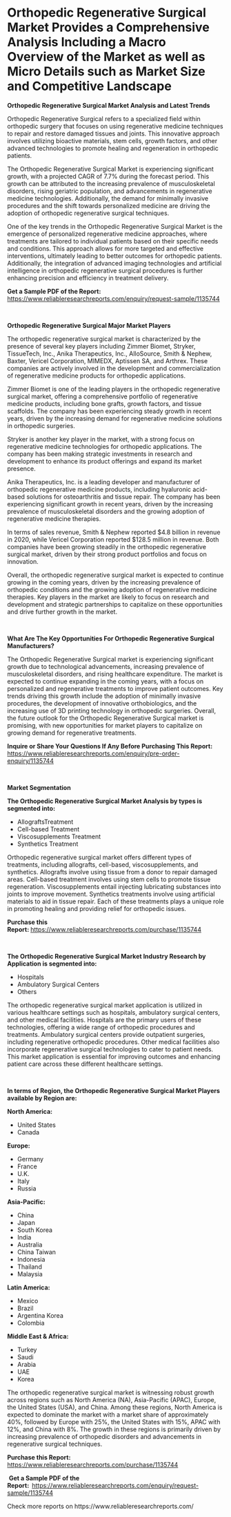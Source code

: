 <p><h1>Orthopedic Regenerative Surgical Market Provides a Comprehensive Analysis Including a Macro Overview of the Market as well as Micro Details such as Market Size and Competitive Landscape</h1></p><p><strong>Orthopedic Regenerative Surgical Market Analysis and Latest Trends</strong></p>
<p><p>Orthopedic Regenerative Surgical refers to a specialized field within orthopedic surgery that focuses on using regenerative medicine techniques to repair and restore damaged tissues and joints. This innovative approach involves utilizing bioactive materials, stem cells, growth factors, and other advanced technologies to promote healing and regeneration in orthopedic patients.</p><p>The Orthopedic Regenerative Surgical Market is experiencing significant growth, with a projected CAGR of 7.7% during the forecast period. This growth can be attributed to the increasing prevalence of musculoskeletal disorders, rising geriatric population, and advancements in regenerative medicine technologies. Additionally, the demand for minimally invasive procedures and the shift towards personalized medicine are driving the adoption of orthopedic regenerative surgical techniques.</p><p>One of the key trends in the Orthopedic Regenerative Surgical Market is the emergence of personalized regenerative medicine approaches, where treatments are tailored to individual patients based on their specific needs and conditions. This approach allows for more targeted and effective interventions, ultimately leading to better outcomes for orthopedic patients. Additionally, the integration of advanced imaging technologies and artificial intelligence in orthopedic regenerative surgical procedures is further enhancing precision and efficiency in treatment delivery.</p></p>
<p><strong>Get a Sample PDF of the Report:&nbsp;</strong> <a href="https://www.reliableresearchreports.com/enquiry/request-sample/1135744">https://www.reliableresearchreports.com/enquiry/request-sample/1135744</a></p>
<p>&nbsp;</p>
<p><strong>Orthopedic Regenerative Surgical Major Market Players</strong></p>
<p><p>The orthopedic regenerative surgical market is characterized by the presence of several key players including Zimmer Biomet, Stryker, TissueTech, Inc., Anika Therapeutics, Inc., AlloSource, Smith & Nephew, Baxter, Vericel Corporation, MIMEDX, Aptissen SA, and Arthrex. These companies are actively involved in the development and commercialization of regenerative medicine products for orthopedic applications.</p><p>Zimmer Biomet is one of the leading players in the orthopedic regenerative surgical market, offering a comprehensive portfolio of regenerative medicine products, including bone grafts, growth factors, and tissue scaffolds. The company has been experiencing steady growth in recent years, driven by the increasing demand for regenerative medicine solutions in orthopedic surgeries.</p><p>Stryker is another key player in the market, with a strong focus on regenerative medicine technologies for orthopedic applications. The company has been making strategic investments in research and development to enhance its product offerings and expand its market presence.</p><p>Anika Therapeutics, Inc. is a leading developer and manufacturer of orthopedic regenerative medicine products, including hyaluronic acid-based solutions for osteoarthritis and tissue repair. The company has been experiencing significant growth in recent years, driven by the increasing prevalence of musculoskeletal disorders and the growing adoption of regenerative medicine therapies.</p><p>In terms of sales revenue, Smith & Nephew reported $4.8 billion in revenue in 2020, while Vericel Corporation reported $128.5 million in revenue. Both companies have been growing steadily in the orthopedic regenerative surgical market, driven by their strong product portfolios and focus on innovation.</p><p>Overall, the orthopedic regenerative surgical market is expected to continue growing in the coming years, driven by the increasing prevalence of orthopedic conditions and the growing adoption of regenerative medicine therapies. Key players in the market are likely to focus on research and development and strategic partnerships to capitalize on these opportunities and drive further growth in the market.</p></p>
<p>&nbsp;</p>
<p><strong>What Are The Key Opportunities For Orthopedic Regenerative Surgical Manufacturers?</strong></p>
<p><p>The Orthopedic Regenerative Surgical market is experiencing significant growth due to technological advancements, increasing prevalence of musculoskeletal disorders, and rising healthcare expenditure. The market is expected to continue expanding in the coming years, with a focus on personalized and regenerative treatments to improve patient outcomes. Key trends driving this growth include the adoption of minimally invasive procedures, the development of innovative orthobiologics, and the increasing use of 3D printing technology in orthopedic surgeries. Overall, the future outlook for the Orthopedic Regenerative Surgical market is promising, with new opportunities for market players to capitalize on growing demand for regenerative treatments.</p></p>
<p><strong>Inquire or Share Your Questions If Any Before Purchasing This Report:</strong> <a href="https://www.reliableresearchreports.com/enquiry/pre-order-enquiry/1135744">https://www.reliableresearchreports.com/enquiry/pre-order-enquiry/1135744</a></p>
<p>&nbsp;</p>
<p><strong>Market Segmentation</strong></p>
<p><strong>The Orthopedic Regenerative Surgical Market Analysis by types is segmented into:</strong></p>
<p><ul><li>AllograftsTreatment</li><li>Cell-based Treatment</li><li>Viscosupplements Treatment</li><li>Synthetics Treatment</li></ul></p>
<p><p>Orthopedic regenerative surgical market offers different types of treatments, including allografts, cell-based, viscosupplements, and synthetics. Allografts involve using tissue from a donor to repair damaged areas. Cell-based treatment involves using stem cells to promote tissue regeneration. Viscosupplements entail injecting lubricating substances into joints to improve movement. Synthetics treatments involve using artificial materials to aid in tissue repair. Each of these treatments plays a unique role in promoting healing and providing relief for orthopedic issues.</p></p>
<p><strong>Purchase this Report:&nbsp;</strong><a href="https://www.reliableresearchreports.com/purchase/1135744">https://www.reliableresearchreports.com/purchase/1135744</a></p>
<p>&nbsp;</p>
<p><strong>The Orthopedic Regenerative Surgical Market Industry Research by Application is segmented into:</strong></p>
<p><ul><li>Hospitals</li><li>Ambulatory Surgical Centers</li><li>Others</li></ul></p>
<p><p>The orthopedic regenerative surgical market application is utilized in various healthcare settings such as hospitals, ambulatory surgical centers, and other medical facilities. Hospitals are the primary users of these technologies, offering a wide range of orthopedic procedures and treatments. Ambulatory surgical centers provide outpatient surgeries, including regenerative orthopedic procedures. Other medical facilities also incorporate regenerative surgical technologies to cater to patient needs. This market application is essential for improving outcomes and enhancing patient care across these different healthcare settings.</p></p>
<p>&nbsp;</p>
<p><strong>In terms of Region, the Orthopedic Regenerative Surgical Market Players available by Region are:</strong></p>
<p>
    <p> <strong> North America: </strong>
        <ul>
            <li>United States</li>
            <li>Canada</li>
        </ul>
        </p> 
    <p> <strong> Europe: </strong>
        <ul>
            <li>Germany</li>
            <li>France</li>
            <li>U.K.</li>
            <li>Italy</li>
            <li>Russia</li>
        </ul>
        </p> 
    <p> <strong> Asia-Pacific: </strong>
        <ul>
            <li>China</li>
            <li>Japan</li>
            <li>South Korea</li>
            <li>India</li>
            <li>Australia</li>
            <li>China Taiwan</li>
            <li>Indonesia</li>
            <li>Thailand</li>
            <li>Malaysia</li>
        </ul>
        </p> 
    <p> <strong> Latin America: </strong>
        <ul>
            <li>Mexico</li>
            <li>Brazil</li>
            <li>Argentina Korea</li>
            <li>Colombia</li>
        </ul>
        </p> 
    <p> <strong> Middle East & Africa: </strong>
        <ul>
            <li>Turkey</li>
            <li>Saudi</li>
            <li>Arabia</li>
            <li>UAE</li>
            <li>Korea</li>
        </ul>
    </p>
    </p>
<p><p>The orthopedic regenerative surgical market is witnessing robust growth across regions such as North America (NA), Asia-Pacific (APAC), Europe, the United States (USA), and China. Among these regions, North America is expected to dominate the market with a market share of approximately 40%, followed by Europe with 25%, the United States with 15%, APAC with 12%, and China with 8%. The growth in these regions is primarily driven by increasing prevalence of orthopedic disorders and advancements in regenerative surgical techniques.</p></p>
<p><strong>Purchase this Report: </strong><a href="https://www.reliableresearchreports.com/purchase/1135744">https://www.reliableresearchreports.com/purchase/1135744</a></p>
<p>&nbsp;<strong>Get a Sample PDF of the Report:&nbsp;&nbsp;</strong><a href="https://www.reliableresearchreports.com/enquiry/request-sample/1135744">https://www.reliableresearchreports.com/enquiry/request-sample/1135744</a></p>
<p><strong></strong></p>
<p>Check more reports on https://www.reliableresearchreports.com/</p>
